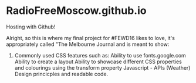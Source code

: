 # RadioFreeMoscow.github.io
Hosting with Github!


Alright, so this is where my final project for #FEWD16 likes to love, it's appropriately called "The Melbourne Journal and is meant to show:

1. Commonly used CSS features such as:
    Ability to use fonts.google.com
    Ability to create a layout
    Ability to showcase different CSS properties and colourings using the transform property
    Javascript - APIs (Weather)
    Design princicples and readable code.
    

